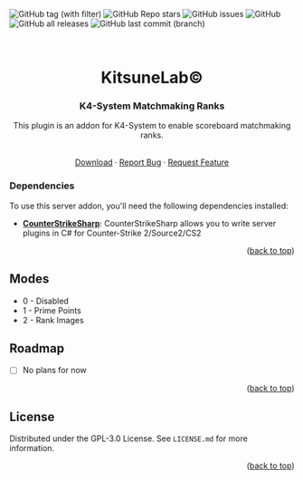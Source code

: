 <a name="readme-top"></a>

![GitHub tag (with filter)](https://img.shields.io/github/v/tag/K4ryuu/K4-System-MMRanks?style=for-the-badge&label=Version)
![GitHub Repo stars](https://img.shields.io/github/stars/K4ryuu/K4-System-MMRanks?style=for-the-badge)
![GitHub issues](https://img.shields.io/github/issues/K4ryuu/K4-System-MMRanks?style=for-the-badge)
![GitHub](https://img.shields.io/github/license/K4ryuu/K4-System-MMRanks?style=for-the-badge)
![GitHub all releases](https://img.shields.io/github/downloads/K4ryuu/K4-System-MMRanks/total?style=for-the-badge)
![GitHub last commit (branch)](https://img.shields.io/github/last-commit/K4ryuu/K4-System-MMRanks/dev?style=for-the-badge)

<!-- PROJECT LOGO -->
<br />
<div align="center">
  <h1 align="center">KitsuneLab©</h1>
  <h3 align="center">K4-System Matchmaking Ranks</h3>
  <a align="center">This plugin is an addon for K4-System to enable scoreboard matchmaking ranks.</a>

  <p align="center">
    <br />
    <a href="https://github.com/K4ryuu/K4-System-MMRanks/releases">Download</a>
    ·
    <a href="https://github.com/K4ryuu/K4-System-MMRanks/issues/new?assignees=KitsuneLab-Development&labels=bug&projects=&template=bug_report.md&title=%5BBUG%5D">Report Bug</a>
    ·
    <a href="https://github.com/K4ryuu/K4-System-MMRanks/issues/new?assignees=KitsuneLab-Development&labels=enhancement&projects=&template=feature_request.md&title=%5BREQ%5D">Request Feature</a>
  </p>
</div>

<!-- ABOUT THE PROJECT -->

### Dependencies

To use this server addon, you'll need the following dependencies installed:

- [**CounterStrikeSharp**](https://github.com/roflmuffin/CounterStrikeSharp/releases): CounterStrikeSharp allows you to write server plugins in C# for Counter-Strike 2/Source2/CS2

<p align="right">(<a href="#readme-top">back to top</a>)</p>

<!-- ROADMAP -->

## Modes

- 0 - Disabled
- 1 - Prime Points
- 2 - Rank Images

<!-- ROADMAP -->

## Roadmap

- [ ] No plans for now

<p align="right">(<a href="#readme-top">back to top</a>)</p>

<!-- LICENSE -->

## License

Distributed under the GPL-3.0 License. See `LICENSE.md` for more information.

<p align="right">(<a href="#readme-top">back to top</a>)</p>
